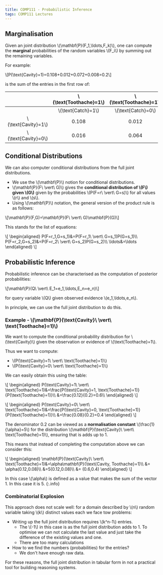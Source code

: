 ```yaml
---
title: COMP111 - Probabilistic Inference
tags: COMP111 Lectures
---
```

## Marginalisation
Given an joint distribution &#92;(\mathbf{P}(F&#95;1,\ldots,F&#95;k)&#92;), one can compute the **marginal** probabilities of the random variables &#92;(F&#95;i&#92;) by summing out the remaining variables.

For example:

&#92;[P(\text{Cavity}=1)=0.108+0.012+0.072+0.008=0.2&#92;]

is the sum of the entries in the first row of:

| | &#92;(\text{Toothache}=1&#92;) | &#92;(\text{Toothache}=1&#92;) | &#92;(\text{Toothache}=0&#92;) | &#92;(\text{Toothache}=0&#92;) |
| :-: | :-: | :-: | :-: | :-: |
| | &#92;(\text{Catch}=1&#92;) |  &#92;(\text{Catch}=0&#92;) |  &#92;(\text{Catch}=1&#92;) |  &#92;(\text{Catch}=0&#92;) | 
| &#92;(\text{Cavity}=1&#92;) | 0.108 | 0.012 | 0.072 | 0.008 |
| &#92;(\text{Cavity}=0&#92;) | 0.016 | 0.064 | 0.144 | 0.576 |

## Conditional Distributions
We can also computer conditional distributions from the full joint distributions.

* We use the &#92;(\mathbf{P}&#92;) notion for conditional distributions.
* &#92;(\mathbf{P}(F\ \vert\  G)&#92;) gives the **conditional distribution of &#92;(F&#92;) given &#92;(G&#92;)** given by the probabilities &#92;(P(F=r\ \vert\  G=s)&#92;) for all values &#92;(r&#92;) and &#92;(s&#92;).
* Using &#92;(\mathbf{P}&#92;) notation, the general version of the product rule is as follows:

&#92;[\mathbf{P}(F,G)=\mathbf{P}(F\ \vert\ G)\mathbf{P}(G)&#92;]

This stands for the list of equations:

&#92;[
\begin{aligned}
P(F=r&#95;1,G=s&#95;1)&=P(F=r&#95;1\ \vert\ G=s&#95;1)P(G=s&#95;1)&#92;&#92;
P(F=r&#95;2,G=s&#95;2)&=P(F=r&#95;2\ \vert\ G=s&#95;2)P(G=s&#95;2)&#92;&#92;
\ldots&=\ldots
\end{aligned}
&#92;]

## Probabilistic Inference
Probabilistic inference can be characterised as the computation of posterior probabilities:

&#92;[\mathbf{P}(Q\ \vert\ E&#95;1=e&#95;1,\ldots,E&#95;n=e&#95;n)&#92;]

for query variable &#92;(Q&#92;) given observed evidence &#92;(e&#95;1,\ldots,e&#95;n&#92;).

In principle, we can use the full joint distribution to do this.

### Example - &#92;(\mathbf{P}(\text{Cavity}\ \vert\ \text{Toothache}=1)&#92;)
We want to compute the conditional probability distribution for &#92;(\text{Cavity}&#92;) given the observation or evidence of &#92;(\text{Toothache}=1&#92;).

Thus we want to compute:

* &#92;(P(\text{Cavity}=1\ \vert\ \text{Toothache}=1)&#92;)
* &#92;(P(\text{Cavity}=0\ \vert\ \text{Toothache}=1)&#92;)

We can easily obtain this using the table:

&#92;[
\begin{aligned}
P(\text{Cavity}=1\ \vert\ \text{Toothache}=1)&=\frac{P(\text{Cavity}=1, \text{Toothache}=1)}{P(\text{Toothache}=1)}&#92;&#92;
&=\frac{0.12}{0.2}=0.6&#92;&#92;
\end{aligned}
&#92;]

&#92;[
\begin{aligned}
P(\text{Cavity}=0\ \vert\ \text{Toothache}=1)&=\frac{P(\text{Cavity}=0, \text{Toothache}=1)}{P(\text{Toothache}=1)}&#92;&#92;
&=\frac{0.08}{0.2}=0.4
\end{aligned}
&#92;]

The denominator 0.2 can be viewed as a **normalisation constant** &#92;(\frac{1}{\alpha}=5&#92;) for the distribution &#92;(\mathbf{P}(\text{Cavity}\ \vert\ \text{Toothache}=1)&#92;), ensuring that is adds up to 1.

This means that instead of completing the computation above we can consider this:

&#92;[
\begin{aligned}
\mathbf{P}(\text{Cavity}\ \vert\ \text{Toothache}=1)&=\alpha\mathbf{P}(\text{Cavity, Toothache}=1)&#92;&#92;
&= \alpha(0.12,0.08)&#92;&#92;
&=5(0.12,0.08)&#92;&#92;
&= (0.6,0.4)
\end{aligned}
&#92;]

In this case &#92;(\alpha&#92;) is defined as a value that makes the sum of the vector 1. In this case it is 5.
{:.info}

### Combinatorial Explosion
This approach does not scale well: for a domain described by &#92;(n&#92;) random variable taking &#92;(k&#92;) distinct values each we face tow problems:

* Writing up the full joint distribution requires &#92;(k^n-1&#92;) entries.
	* The &#92;(-1&#92;) in this case is as the full joint distribution adds to 1. To optimise we can not calculate the last value and just take the difference of the existing values and one.
	* There are too many calculations
* How to we find the numbers (probabilities) for the entries?
	* We don't have enough raw data.

For these reasons, the full joint distribution in tabular form in not a practical tool for building reasoning systems.
